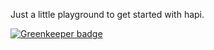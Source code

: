Just a little playground to get started with hapi. 

[![Greenkeeper badge](https://badges.greenkeeper.io/wookets/hapi-test.svg)](https://greenkeeper.io/)